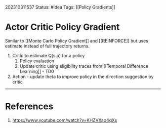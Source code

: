 202310311537
Status: #idea
Tags: [[Policy Gradients]]

# Actor Critic Policy Gradient

Similar to [[Monte Carlo Policy Gradient]] and [[REINFORCE]] but uses estimate instead of full trajectory returns.

1. Critic to estimate Q(s,a) for a policy
	1. Policy evaluation
	2. Update critic using eligibility traces from [[Temporal Difference Learning]] - TD0
2. Action - update theta to improve policy in the direction suggestion by critic
---
# References

1. https://www.youtube.com/watch?v=KHZVXao4qXs